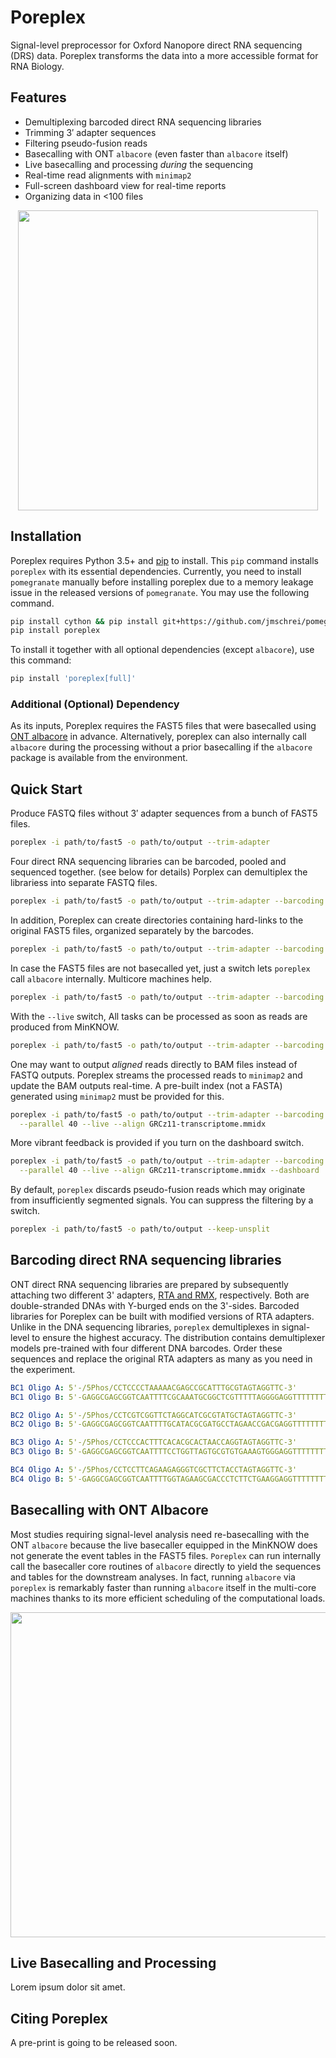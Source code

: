 # Poreplex
Signal-level preprocessor for Oxford Nanopore direct RNA sequencing (DRS) data. 
Poreplex transforms the data into a more accessible format for RNA Biology.

## Features
* Demultiplexing barcoded direct RNA sequencing libraries
* Trimming 3′ adapter sequences
* Filtering pseudo-fusion reads
* Basecalling with ONT `albacore` (even faster than `albacore` itself)
* Live basecalling and processing *during* the sequencing
* Real-time read alignments with `minimap2`
* Full-screen dashboard view for real-time reports
* Organizing data in <100 files

<p align="center">
<img src="https://cowork.narrykim.org/nanopore/octopus/raw/master/doc/images/dashboard.gif" width="480px">
</p>

## Installation
Poreplex requires Python 3.5+ and [pip](http://pypi.python.org/pypi/pip) to install.
This `pip` command installs `poreplex` with its essential dependencies. Currently,
you need to install `pomegranate` manually before installing poreplex due to a
memory leakage issue in the released versions of `pomegranate`. You may use the
following command.

```bash
pip install cython && pip install git+https://github.com/jmschrei/pomegranate.git
pip install poreplex
```

To install it together with all optional dependencies (except `albacore`), use this
command:

```bash
pip install 'poreplex[full]'
```

### Additional (Optional) Dependency
As its inputs, Poreplex requires the FAST5 files that were basecalled using
[ONT albacore](https://community.nanoporetech.com/downloads) in advance.
Alternatively, poreplex can also internally call `albacore` during the
processing without a prior basecalling if the `albacore` package is
available from the environment.

## Quick Start
Produce FASTQ files without 3′ adapter sequences from a bunch of FAST5 files.

```bash
poreplex -i path/to/fast5 -o path/to/output --trim-adapter
```

Four direct RNA sequencing libraries can be barcoded, pooled and sequenced 
together. (see below for details) Porplex can demultiplex the librariess into 
separate FASTQ files.

```bash
poreplex -i path/to/fast5 -o path/to/output --trim-adapter --barcoding
```

In addition, Poreplex can create directories containing hard-links to
the original FAST5 files, organized separately by the barcodes.

```bash
poreplex -i path/to/fast5 -o path/to/output --trim-adapter --barcoding --fast5
```

In case the FAST5 files are not basecalled yet, just a switch lets
`poreplex` call `albacore` internally. Multicore machines help.

```bash
poreplex -i path/to/fast5 -o path/to/output --trim-adapter --barcoding --fast5 --basecall --parallel 40
```

With the `--live` switch, All tasks can be processed as soon as reads
are produced from MinKNOW.

```bash
poreplex -i path/to/fast5 -o path/to/output --trim-adapter --barcoding --basecall --parallel 40 --live
```

One may want to output *aligned* reads directly to BAM files instead of
FASTQ outputs. Poreplex streams the processed reads to `minimap2` and update
the BAM outputs real-time. A pre-built index (not a FASTA) generated using
`minimap2` must be provided for this.

```bash
poreplex -i path/to/fast5 -o path/to/output --trim-adapter --barcoding --basecall \
  --parallel 40 --live --align GRCz11-transcriptome.mmidx
```

More vibrant feedback is provided if you turn on the dashboard switch.

```bash
poreplex -i path/to/fast5 -o path/to/output --trim-adapter --barcoding --basecall \
  --parallel 40 --live --align GRCz11-transcriptome.mmidx --dashboard
```

By default, `poreplex` discards pseudo-fusion reads which may originate
from insufficiently segmented signals. You can suppress the filtering
by a switch.

```bash
poreplex -i path/to/fast5 -o path/to/output --keep-unsplit
```

## Barcoding direct RNA sequencing libraries
ONT direct RNA sequencing libraries are prepared by subsequently attaching
two different 3' adapters, [RTA and RMX](https://community.nanoporetech.com/protocols/sequence-specific-direct-rna-sequencing/v/drss_9035_v1_revg_11may2017/overview-of-the-direct-rna),
respectively. Both are double-stranded DNAs with Y-burged ends on the
3'-sides. Barcoded libraries for Poreplex can be built with modified versions of
RTA adapters. Unlike in the DNA sequencing libraries, `poreplex` demultiplexes
in signal-level to ensure the highest accuracy. The distribution contains
demultiplexer models pre-trained with four different DNA barcodes.
Order these sequences and replace the original RTA adapters as many as you
need in the experiment.

```yaml
BC1 Oligo A: 5'-/5Phos/CCTCCCCTAAAAACGAGCCGCATTTGCGTAGTAGGTTC-3'
BC1 Oligo B: 5'-GAGGCGAGCGGTCAATTTTCGCAAATGCGGCTCGTTTTTAGGGGAGGTTTTTTTTTT-3'
```

```yaml
BC2 Oligo A: 5'-/5Phos/CCTCGTCGGTTCTAGGCATCGCGTATGCTAGTAGGTTC-3'
BC2 Oligo B: 5'-GAGGCGAGCGGTCAATTTTGCATACGCGATGCCTAGAACCGACGAGGTTTTTTTTTT-3'
```

```yaml
BC3 Oligo A: 5'-/5Phos/CCTCCCACTTTCACACGCACTAACCAGGTAGTAGGTTC-3'
BC3 Oligo B: 5'-GAGGCGAGCGGTCAATTTTCCTGGTTAGTGCGTGTGAAAGTGGGAGGTTTTTTTTTT-3'
```

```yaml
BC4 Oligo A: 5'-/5Phos/CCTCCTTCAGAAGAGGGTCGCTTCTACCTAGTAGGTTC-3'
BC4 Oligo B: 5'-GAGGCGAGCGGTCAATTTTGGTAGAAGCGACCCTCTTCTGAAGGAGGTTTTTTTTTT-3'
```

## Basecalling with ONT Albacore
Most studies requiring signal-level analysis need re-basecalling with
the ONT `albacore` because the live basecaller equipped in the MinKNOW
does not generate the event tables in the FAST5 files. `Poreplex` can
run internally call the basecaller core routines of `albacore` directly
to yield the sequences and tables for the downstream analyses. In fact,
running `albacore` via `poreplex` is remarkably faster than running
`albacore` itself in the multi-core machines thanks to its more efficient
scheduling of the computational loads.

<p align="center">
<img src="https://cowork.narrykim.org/nanopore/octopus/raw/master/doc/images/poreplex-albacore-benchmark.jpg" width="520px">
</p>

## Live Basecalling and Processing
Lorem ipsum dolor sit amet.

## Citing Poreplex
A pre-print is going to be released soon.
